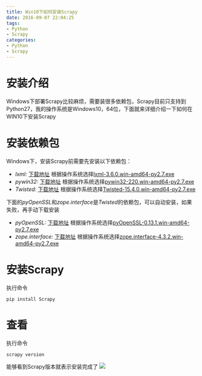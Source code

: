 ```yaml
---
title: Win10下如何安装Scrapy
date: 2016-09-07 22:04:25
tags:
- Python
- Scrapy
categories:
- Python
- Scrapy
---
```

# 安装介绍
Windows下部署Scrapy比较麻烦，需要装很多依赖包，Scrapy目前只支持到Python27，我的操作系统是Windows10，64位，下面就来详细介绍一下如何在WIN10下安装Scrapy
# 安装依赖包
Windows下，安装Scrapy前需要先安装以下依赖包：
- *lxml:* [下载地址](https://pypi.python.org/pypi/lxml/3.6.0)
根据操作系统选择[lxml-3.6.0.win-amd64-py2.7.exe](https://pypi.python.org/packages/be/80/1d8839496d83ef5e90d63af215730785b8b8ce00d43c64960662adb92ecc/lxml-3.6.0.win-amd64-py2.7.exe#md5=ff6fc39c647241afe7f31490c5b7a61c)
- *pywin32:* [下载地址](https://sourceforge.net/projects/pywin32/files/pywin32/Build%20220)
根据操作系统选择[pywin32-220.win-amd64-py2.7.exe](http://downloads.sourceforge.net/project/pywin32/pywin32/Build%20220/pywin32-220.win-amd64-py2.7.exe?r=https%3A%2F%2Fsourceforge.net%2Fprojects%2Fpywin32%2Ffiles%2Fpywin32%2FBuild%2520220%2F&ts=1473259515&use_mirror=nchc)
- *Twisted:* [下载地址](https://twistedmatrix.com/Releases/Twisted/15.4/)
根据操作系统选择[Twisted-15.4.0.win-amd64-py2.7.exe](https://twistedmatrix.com/Releases/Twisted/15.4/Twisted-15.4.0.win-amd64-py2.7.exe)

下面的*pyOpenSSL*和*zope.interface*是*Twisted*的依赖包，可以自动安装，如果失败，再手动下载安装
- *pyOpenSSL:* [下载地址](https://pypi.python.org/pypi/pyOpenSSL/0.13.1)
根据操作系统选择[pyOpenSSL-0.13.1.win-amd64-py2.7.exe](https://pypi.python.org/packages/a9/3f/65276ba1b19cbd678a3f3876cd7fa739fd9fd23e2f87f08668e701b9cb60/pyOpenSSL-0.13.1.win-amd64-py2.7.exe#md5=223cc4ab7439818ccaf1bf7f51736dc8)
- *zope.interface:* [下载地址](https://pypi.python.org/pypi/zope.interface/4.3.2)
根据操作系统选择[zope.interface-4.3.2.win-amd64-py2.7.exe](https://pypi.python.org/packages/d7/54/3e2c6ed5eee78d0929edb8982188632d75e1b09d3cc19395f04d26ef5da6/zope.interface-4.3.2.win-amd64-py2.7.exe#md5=9c4c19d72a3f8857c223e60dbc32c301)

# 安装Scrapy
执行命令
``` shell
pip install Scrapy
```

# 查看
执行命令
``` shell
scrapy version
```
能够看到Scrapy版本就表示安装完成了
![](http://i2.buimg.com/567571/d1b2d00b3d6fdf46.png)